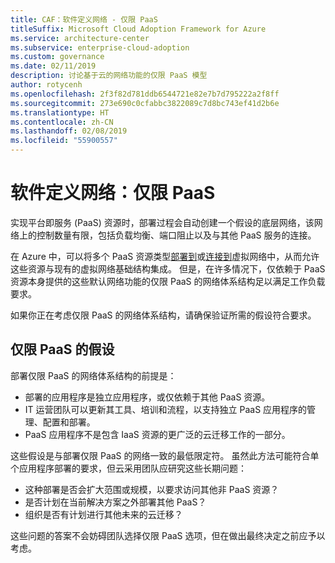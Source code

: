 ```yaml
---
title: CAF：软件定义网络 - 仅限 PaaS
titleSuffix: Microsoft Cloud Adoption Framework for Azure
ms.service: architecture-center
ms.subservice: enterprise-cloud-adoption
ms.custom: governance
ms.date: 02/11/2019
description: 讨论基于云的网络功能的仅限 PaaS 模型
author: rotycenh
ms.openlocfilehash: 2f3f82d781ddb6544721e82e7b7d795222a2f8ff
ms.sourcegitcommit: 273e690c0cfabbc3822089c7d8bc743ef41d2b6e
ms.translationtype: HT
ms.contentlocale: zh-CN
ms.lasthandoff: 02/08/2019
ms.locfileid: "55900557"
---
```

# <a name="software-defined-networks-paas-only"></a>软件定义网络：仅限 PaaS

实现平台即服务 (PaaS) 资源时，部署过程会自动创建一个假设的底层网络，该网络上的控制数量有限，包括负载均衡、端口阻止以及与其他 PaaS 服务的连接。

在 Azure 中，可以将多个 PaaS 资源类型[部署到](/azure/virtual-network/virtual-network-for-azure-services)或[连接到](/azure/virtual-network/virtual-network-service-endpoints-overview)虚拟网络中，从而允许这些资源与现有的虚拟网络基础结构集成。 但是，在许多情况下，仅依赖于 PaaS 资源本身提供的这些默认网络功能的仅限 PaaS 的网络体系结构足以满足工作负载要求。

如果你正在考虑仅限 PaaS 的网络体系结构，请确保验证所需的假设符合要求。

## <a name="paas-only-assumptions"></a>仅限 PaaS 的假设

部署仅限 PaaS 的网络体系结构的前提是：

- 部署的应用程序是独立应用程序，或仅依赖于其他 PaaS 资源。
- IT 运营团队可以更新其工具、培训和流程，以支持独立 PaaS 应用程序的管理、配置和部署。
- PaaS 应用程序不是包含 IaaS 资源的更广泛的云迁移工作的一部分。

这些假设是与部署仅限 PaaS 的网络一致的最低限定符。 虽然此方法可能符合单个应用程序部署的要求，但云采用团队应研究这些长期问题：

- 这种部署是否会扩大范围或规模，以要求访问其他非 PaaS 资源？
- 是否计划在当前解决方案之外部署其他 PaaS？
- 组织是否有计划进行其他未来的云迁移？

这些问题的答案不会妨碍团队选择仅限 PaaS 选项，但在做出最终决定之前应予以考虑。
